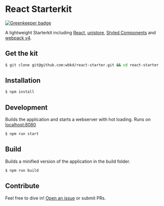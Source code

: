 # React Starterkit

[![Greenkeeper badge](https://badges.greenkeeper.io/wbkd/react-starter.svg)](https://greenkeeper.io/)

A lightweight Starterkit including [React](https://facebook.github.io/react/), [unistore](https://www.npmjs.com/package/unistore), [Styled Components](https://www.styled-components.com/) and [webpack v4](https://webpack.js.org/).

## Get the kit

```sh
$ git clone git@github.com:wbkd/react-starter.git && cd react-starter
```

## Installation

```sh
$ npm install
```

## Development

Builds the application and starts a webserver with hot loading.
Runs on [localhost:8080](http://localhost:8080/)

```sh
$ npm run start
```

## Build

Builds a minified version of the application in the build folder.

```sh
$ npm run build
```

## Contribute

Feel free to dive in! [Open an issue](https://github.com/wbkd/react-starter/issues/new) or submit PRs.
